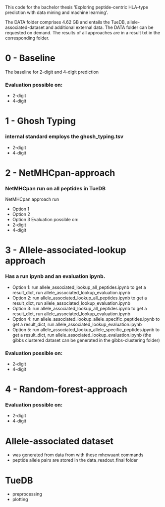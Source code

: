 
This code for the bachelor thesis 'Exploring peptide-centric HLA-type prediction with data mining and machine learning'.

The DATA folder comprises 4.62 GB and entails the TueDB, allele-associated-dataset and additional external data. The DATA folder can be requested on demand.
The results of all approaches are in a result txt in the corresponding folder.

# 0 - Baseline
The baseline for 2-digit and 4-digit prediction
### Evaluation possible on:
- 2-digit
- 4-digit

# 1 - Ghosh Typing
### internal standard employs the ghosh_typing.tsv
- 2-digit
- 4-digit

# 2 - NetMHCpan-approach
### NetMHCpan run on all peptides in TueDB
NetMHCpan approach run 
- Option 1
- Option 2
- Option 3
Evaluation possible on:
- 2-digit
- 4-digit

# 3 - Allele-associated-lookup approach
### Has a run ipynb and an evaluation ipynb.
- Option 1: run allele_associated_lookup_all_peptides.ipynb to get a result_dict, run allele_associated_lookup_evaluation.ipynb
- Option 2: run allele_associated_lookup_all_peptides.ipynb to get a result_dict, run allele_associated_lookup_evaluation.ipynb
- Option 3: run allele_associated_lookup_all_peptides.ipynb to get a result_dict, run allele_associated_lookup_evaluation.ipynb
- Option 4: run allele_associated_lookup_allele_specific_peptides.ipynb to get a result_dict, run allele_associated_lookup_evaluation.ipynb
- Option 5: run allele_associated_lookup_allele_specific_peptides.ipynb to get a result_dict, run allele_associated_lookup_evaluation.ipynb (the gibbs clustered dataset can be generated in the gibbs-clustering folder)
### Evaluation possible on:
- 2-digit
- 4-digit

# 4 - Random-forest-approach
### Evaluation possible on:
- 2-digit
- 4-digit

# Allele-associated dataset
- was generated from data from with these mhcwuant commands
- peptide allele pairs are stored in the data_readout_final folder


# TueDB
- preprocessing
- plotting
